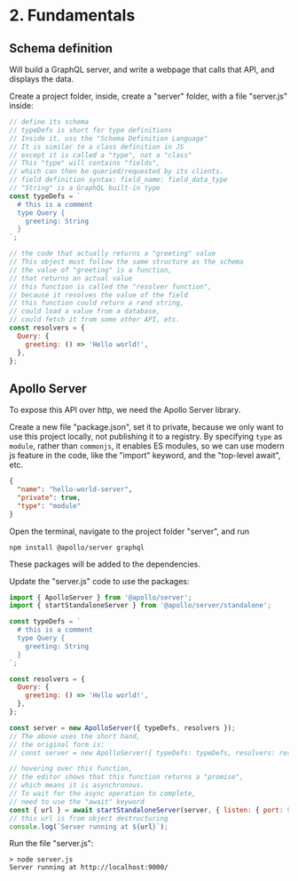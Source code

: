 # 2. Fundamentals
## Schema definition
Will build a GraphQL server, and write a webpage that calls that API, and displays the data. 

Create a project folder, inside, create a "server" folder, with a file "server.js" inside:
```js
// define its schema 
// typeDefs is short for type definitions
// Inside it, uss the "Schema Definition Language"
// It is similar to a class definition in JS
// except it is called a "type", not a "class"
// This "type" will contains "fields",
// which can then be queried/requested by its clients.
// field definition syntax: field_name: field_data_type
// "String" is a GraphQL built-in type
const typeDefs = `
  # this is a comment
  type Query {
    greeting: String
  }
`;

// the code that actually returns a "greeting" value
// This object must follow the same structure as the schema
// the value of "greeting" is a function,
// that returns an actual value
// this function is called the "resolver function",
// because it resolves the value of the field
// this function could return a rand string, 
// could load a value from a database, 
// could fetch it from some other API, etc. 
const resolvers = {
  Query: {
    greeting: () => 'Hello world!',
  },
};
```

## Apollo Server
To expose this API over http, we need the Apollo Server library. 

Create a new file "package.json", set it to private, because we only want to use this project locally, not publishing it to a registry. By specifying `type` as `module`, rather than `commonjs`, it enables ES modules, so we can use modern js feature in the code, like the "import" keyword, and the "top-level await", etc. 
```json
{
  "name": "hello-world-server",
  "private": true,
  "type": "module"
}
```

Open the terminal, navigate to the project folder "server", and run
```console
npm install @apollo/server graphql
```

These packages will be added to the dependencies. 

Update the "server.js" code to use the packages:
```js
import { ApolloServer } from '@apollo/server';
import { startStandaloneServer } from '@apollo/server/standalone';

const typeDefs = `
  # this is a comment
  type Query {
    greeting: String
  }
`;

const resolvers = {
  Query: {
    greeting: () => 'Hello world!',
  },
};

const server = new ApolloServer({ typeDefs, resolvers });
// The above uses the short hand,
// the original form is: 
// const server = new ApolloServer({ typeDefs: typeDefs, resolvers: resolvers })

// hovering over this function, 
// the editor shows that this function returns a "promise",
// which means it is asynchronous. 
// To wait for the async operation to complete, 
// need to use the "await" keyword
const { url } = await startStandaloneServer(server, { listen: { port: 9000 } });
// this url is from object destructuring
console.log(`Server running at ${url}`);
```

Run the file "server.js":
```console
> node server.js
Server running at http://localhost:9000/

```


































